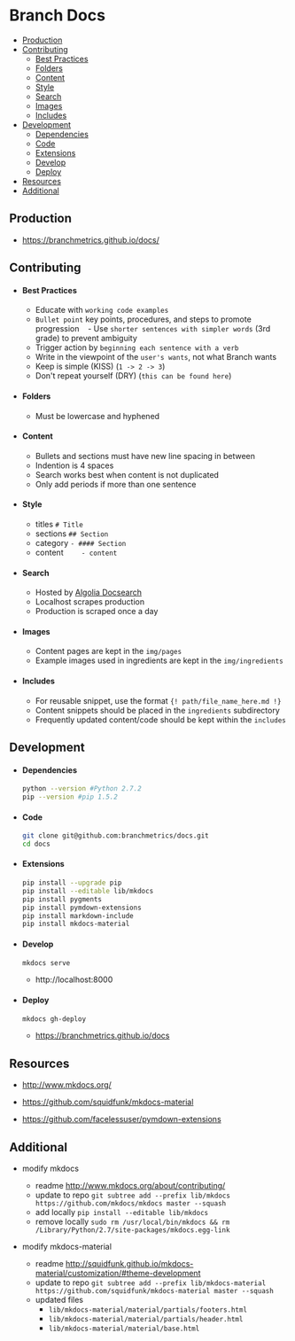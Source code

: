 # Branch Docs

- [Production](#production)
- [Contributing](#contributing)
  - [Best Practices](#best-practices)
  - [Folders](#folders)
  - [Content](#content)
  - [Style](#style)
  - [Search](#search)
  - [Images](#images)
  - [Includes](#includes)
- [Development](#development)
  - [Dependencies](#dependencies)
  - [Code](#code)
  - [Extensions](#extensions)
  - [Develop](#develop)
  - [Deploy](#deploy)
- [Resources](#resources)
- [Additional](#additional)

## Production

- https://branchmetrics.github.io/docs/

## Contributing

- #### Best Practices
    - Educate with `working code examples`
    - `Bullet point` key points, procedures, and steps to promote progression
    - Use `shorter sentences with simpler words` (3rd grade) to prevent ambiguity 
    - Trigger action by `beginning each sentence with a verb`
    - Write in the viewpoint of the `user's wants`, not what Branch wants
    - Keep is simple (KISS) (`1 -> 2 -> 3`)
    - Don't repeat yourself (DRY) (`this can be found here`)

- #### Folders
    - Must be lowercase and hyphened

- #### Content
    - Bullets and sections must have new line spacing in between
    - Indention is 4 spaces
    - Search works best when content is not duplicated
    - Only add periods if more than one sentence

- #### Style
    - titles `# Title`
    - sections `## Section` 
    - category `- #### Section` 
    - content `    - content` 

- #### Search
    - Hosted by [Algolia Docsearch](https://community.algolia.com/docsearch/)
    - Localhost scrapes production
    - Production is scraped once a day

- #### Images
    - Content pages are kept in the `img/pages` 
    - Example images used in ingredients are kept in the `img/ingredients` 

- #### Includes
    - For reusable snippet, use the format `{! path/file_name_here.md !}` 
    - Content snippets should be placed in the `ingredients` subdirectory
    - Frequently updated content/code should be kept within the `includes`

## Development

- #### Dependencies

    ```bash
    python --version #Python 2.7.2
    pip --version #pip 1.5.2
    ```

- #### Code

    ```bash
    git clone git@github.com:branchmetrics/docs.git
    cd docs
    ```

- #### Extensions

    ```bash
    pip install --upgrade pip
    pip install --editable lib/mkdocs
    pip install pygments
    pip install pymdown-extensions
    pip install markdown-include
    pip install mkdocs-material
    ```

- #### Develop

    ```bash
    mkdocs serve
    ```

    - http://localhost:8000

- #### Deploy

    ```bash
    mkdocs gh-deploy
    ```

    - https://branchmetrics.github.io/docs


## Resources

- http://www.mkdocs.org/

- https://github.com/squidfunk/mkdocs-material

- https://github.com/facelessuser/pymdown-extensions


## Additional

- modify mkdocs
    - readme http://www.mkdocs.org/about/contributing/
    - update to repo `git subtree add --prefix lib/mkdocs https://github.com/mkdocs/mkdocs master --squash`
    - add locally `pip install --editable lib/mkdocs`
    - remove locally `sudo rm /usr/local/bin/mkdocs && rm /Library/Python/2.7/site-packages/mkdocs.egg-link`

- modify mkdocs-material
    - readme http://squidfunk.github.io/mkdocs-material/customization/#theme-development
    - update to repo `git subtree add --prefix lib/mkdocs-material https://github.com/squidfunk/mkdocs-material master --squash`
    - updated files
        - `lib/mkdocs-material/material/partials/footers.html`
        - `lib/mkdocs-material/material/partials/header.html`
        - `lib/mkdocs-material/material/base.html`
